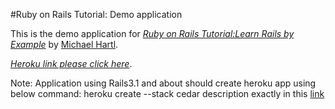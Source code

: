 #Ruby on Rails Tutorial: Demo application

This is the demo application for
[*Ruby on Rails Tutorial:Learn Rails by Example*](http://railstutorial.org)
by [Michael Hartl](http://michaelhartl.com).

[*Heroku link please click here*](http://smooth-water-3289.herokuapp.com/users). 

Note: Application using Rails3.1 and about should create heroku app using below command:
heroku create --stack cedar
description exactly in this [link](http://stackoverflow.com/questions/8057893/deploying-database-on-heroku-sqlite3-postgresql-rails-error-500-were-sorr)

